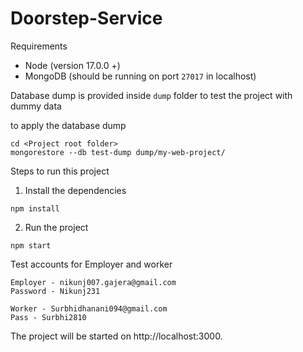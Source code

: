# Doorstep-Service


Requirements
- Node (version 17.0.0 +)
- MongoDB (should be running on port `27017` in localhost)


Database dump is provided inside `dump` folder to test the project with dummy data


to apply the database dump

```
cd <Project root folder>
mongorestore --db test-dump dump/my-web-project/
```

Steps to run this project

1. Install the dependencies
```
npm install
```

2. Run the project
```
npm start
```

Test accounts for Employer and worker
```
Employer - nikunj007.gajera@gmail.com
Password - Nikunj231

Worker - Surbhidhanani094@gmail.com
Pass - Surbhi2810
```

The project will be started on http://localhost:3000.
